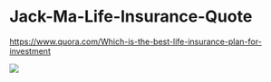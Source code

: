 # Jack-Ma-Life-Insurance-Quote
https://www.quora.com/Which-is-the-best-life-insurance-plan-for-investment

![](https://qph.fs.quoracdn.net/main-qimg-d46d0588819cca02517febc28a8e2cb4)
